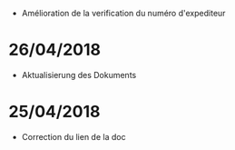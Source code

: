 - Amélioration de la verification du numéro d'expediteur

# 26/04/2018

- Aktualisierung des Dokuments

# 25/04/2018

- Correction du lien de la doc
